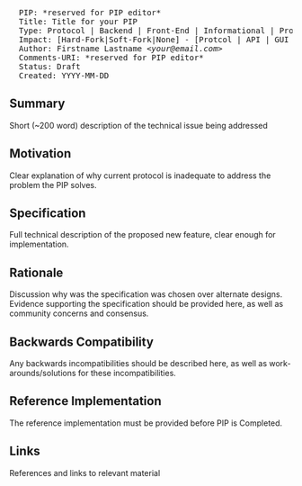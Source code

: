 <pre>
  PIP: *reserved for PIP editor*
  Title: Title for your PIP
  Type: Protocol | Backend | Front-End | Informational | Process
  Impact: [Hard-Fork|Soft-Fork|None] - [Protcol | API | GUI | Mobile | Other]
  Author: Firstname Lastname <i>&lt;your@email.com&gt;</i>
  Comments-URI: *reserved for PIP editor*
  Status: Draft
  Created: YYYY-MM-DD
</pre>

## Summary

Short (~200 word) description of the technical issue being addressed
 
## Motivation

Clear explanation of why current protocol is inadequate to address the problem the PIP solves. 

## Specification

Full technical description of the proposed new feature, clear enough for implementation.
 
## Rationale

Discussion why was the specification was chosen over alternate designs. Evidence supporting the specification should be provided here, as well as community concerns and consensus.

## Backwards Compatibility

Any backwards incompatibilities should be described here, as well as work-arounds/solutions for these incompatibilities.
 
## Reference Implementation

The reference implementation must be provided before PIP is Completed.
 
## Links

References and links to relevant material
